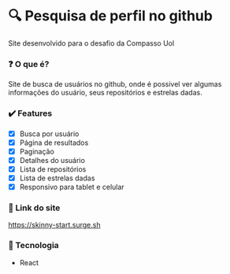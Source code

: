 # :mag: Pesquisa de perfil no github
Site desenvolvido para o desafio da Compasso Uol

### :question: O que é?
Site de busca de usuários no github, onde é possivel ver algumas informações do usuário, seus repositórios e estrelas dadas.

### :heavy_check_mark: Features

- [x] Busca por usuário
- [x] Página de resultados
- [x] Paginação
- [x] Detalhes do usuário
- [x] Lista de repositórios
- [x] Lista de estrelas dadas
- [x] Responsivo para tablet e celular

### :link: Link do site
https://skinny-start.surge.sh

### :wrench: Tecnologia
- React
